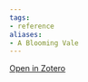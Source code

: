```yaml
---
tags:
- reference
aliases:
- A Blooming Vale
---
```

[Open in Zotero](zotero://select/items/@Throne1.BloomingVale)

